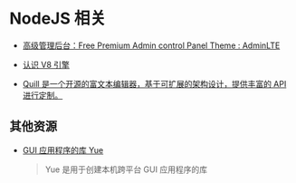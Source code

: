 # NodeJS 相关

* [高级管理后台：Free Premium Admin control Panel Theme : AdminLTE](https://github.com/almasaeed2010/AdminLTE)

* [认识 V8 引擎](https://zhuanlan.zhihu.com/p/27628685)

* [Quill 是一个开源的富文本编辑器，基于可扩展的架构设计，提供丰富的 API 进行定制。](https://gitee.com/mirrors/quill)

## 其他资源

* [GUI 应用程序的库 Yue](https://gitee.com/mirrors/Yue)
  > Yue 是用于创建本机跨平台 GUI 应用程序的库
